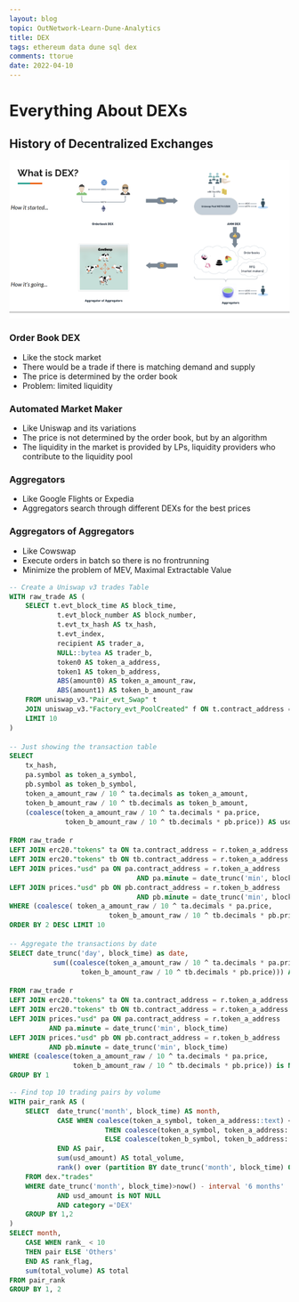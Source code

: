 ```yaml
---
layout: blog
topic: OutNetwork-Learn-Dune-Analytics
title: DEX
tags: ethereum data dune sql dex
comments: ttorue
date: 2022-04-10
---
```


# Everything About DEXs

## History of Decentralized Exchanges

![dex](/assets/dex.png)

### Order Book DEX
* Like the stock market
* There would be a trade if there is matching demand and supply
* The price is determined by the order book
* Problem: limited liquidity

### Automated Market Maker
* Like Uniswap and its variations
* The price is not determined by the order book, but by an algorithm
* The liquidity in the market is provided by LPs, liquidity providers who contribute to the liquidity pool

### Aggregators
* Like Google Flights or Expedia
* Aggregators search through different DEXs for the best prices

### Aggregators of Aggregators
* Like Cowswap
* Execute orders in batch so there is no frontrunning
* Minimize the problem of MEV, Maximal Extractable Value

```sql
-- Create a Uniswap v3 trades Table
WITH raw_trade AS (
    SELECT t.evt_block_time AS block_time,
            t.evt_block_number AS block_number,
            t.evt_tx_hash AS tx_hash,
            t.evt_index,
            recipient AS trader_a,
            NULL::bytea AS trader_b,
            token0 AS token_a_address,
            token1 AS token_b_address,
            ABS(amount0) AS token_a_amount_raw,
            ABS(amount1) AS token_b_amount_raw
    FROM uniswap_v3."Pair_evt_Swap" t
    JOIN uniswap_v3."Factory_evt_PoolCreated" f ON t.contract_address = f.pool
    LIMIT 10
)

-- Just showing the transaction table    
SELECT
    tx_hash,
    pa.symbol as token_a_symbol,
    pb.symbol as token_b_symbol,
    token_a_amount_raw / 10 ^ ta.decimals as token_a_amount,
    token_b_amount_raw / 10 ^ tb.decimals as token_b_amount,
    (coalesce(token_a_amount_raw / 10 ^ ta.decimals * pa.price,
              token_b_amount_raw / 10 ^ tb.decimals * pb.price)) AS usd_amount

FROM raw_trade r
LEFT JOIN erc20."tokens" ta ON ta.contract_address = r.token_a_address
LEFT JOIN erc20."tokens" tb ON tb.contract_address = r.token_a_address
LEFT JOIN prices."usd" pa ON pa.contract_address = r.token_a_address
                                AND pa.minute = date_trunc('min', block_time)
LEFT JOIN prices."usd" pb ON pb.contract_address = r.token_b_address
                                AND pb.minute = date_trunc('min', block_time)
WHERE (coalesce( token_a_amount_raw / 10 ^ ta.decimals * pa.price,
                         token_b_amount_raw / 10 ^ tb.decimals * pb.price)) is NOT NULL                    
ORDER BY 2 DESC LIMIT 10

-- Aggregate the transactions by date
SELECT date_trunc('day', block_time) as date,
           sum((coalesce(token_a_amount_raw / 10 ^ ta.decimals * pa.price,
                  token_b_amount_raw / 10 ^ tb.decimals * pb.price))) AS usd_amount

FROM raw_trade r
LEFT JOIN erc20."tokens" ta ON ta.contract_address = r.token_a_address
LEFT JOIN erc20."tokens" tb ON tb.contract_address = r.token_a_address
LEFT JOIN prices."usd" pa ON pa.contract_address = r.token_a_address
          AND pa.minute = date_trunc('min', block_time)
LEFT JOIN prices."usd" pb ON pb.contract_address = r.token_b_address
          AND pb.minute = date_trunc('min', block_time)
WHERE (coalesce(token_a_amount_raw / 10 ^ ta.decimals * pa.price,
                token_b_amount_raw / 10 ^ tb.decimals * pb.price)) is NOT NULL                    
GROUP BY 1  
```

```sql
-- Find top 10 trading pairs by volume
WITH pair_rank AS (
    SELECT  date_trunc('month', block_time) AS month,
            CASE WHEN coalesce(token_a_symbol, token_a_address::text) < coalesce(token_b_symbol, token_b_address::text)
                        THEN coalesce(token_a_symbol, token_a_address::text) || '-' || coalesce(token_b_symbol, token_b_address::text)
                        ELSE coalesce(token_b_symbol, token_b_address::text) || '-' || coalesce(token_a_symbol, token_a_address::text)
            END AS pair,
            sum(usd_amount) AS total_volume,
            rank() over (partition BY date_trunc('month', block_time) ORDER BY sum(usd_amount) DESC) AS rank_
    FROM dex."trades"
    WHERE date_trunc('month', block_time)>now() - interval '6 months'
            AND usd_amount is NOT NULL
            AND category ='DEX'
    GROUP BY 1,2
)
SELECT month,
    CASE WHEN rank_ < 10
    THEN pair ELSE 'Others'
    END AS rank_flag,
    sum(total_volume) AS total
FROM pair_rank
GROUP BY 1, 2
```
